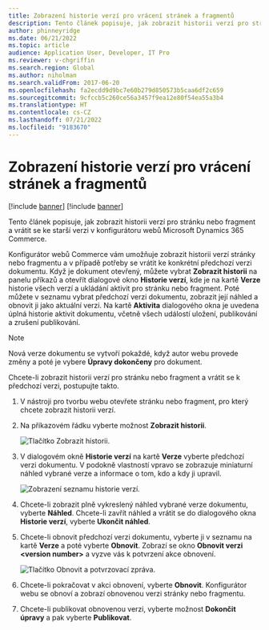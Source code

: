 ```yaml
---
title: Zobrazení historie verzí pro vrácení stránek a fragmentů
description: Tento článek popisuje, jak zobrazit historii verzí pro stránku nebo fragment a vrátit se ke starší verzi v konfigurátoru webů Microsoft Dynamics 365 Commerce.
author: phinneyridge
ms.date: 06/21/2022
ms.topic: article
audience: Application User, Developer, IT Pro
ms.reviewer: v-chgriffin
ms.search.region: Global
ms.author: niholman
ms.search.validFrom: 2017-06-20
ms.openlocfilehash: fa2ecdd9d9bc7e60b279d850573b5caa6df2c659
ms.sourcegitcommit: 9cfccb5c260ce56a3457f9ea12e80f54ea55a3b4
ms.translationtype: HT
ms.contentlocale: cs-CZ
ms.lasthandoff: 07/21/2022
ms.locfileid: "9183670"
---
```

# <a name="view-version-history-to-revert-pages-and-fragments"></a>Zobrazení historie verzí pro vrácení stránek a fragmentů

[!include [banner](includes/banner.md)]
[!include [banner](includes/preview-banner.md)]

Tento článek popisuje, jak zobrazit historii verzí pro stránku nebo fragment a vrátit se ke starší verzi v konfigurátoru webů Microsoft Dynamics 365 Commerce.

Konfigurátor webů Commerce vám umožňuje zobrazit historii verzí stránky nebo fragmentu a v případě potřeby se vrátit ke konkrétní předchozí verzi dokumentu. Když je dokument otevřený, můžete vybrat **Zobrazit historii** na panelu příkazů a otevřít dialogové okno **Historie verzí**, kde je na kartě **Verze** historie všech verzí a ukládání aktivit pro stránku nebo fragment. Poté můžete v seznamu vybrat předchozí verzi dokumentu, zobrazit její náhled a obnovit ji jako aktuální verzi. Na kartě **Aktivita** dialogového okna je uvedena úplná historie aktivit dokumentu, včetně všech událostí uložení, publikování a zrušení publikování.

> [!NOTE]
> Nová verze dokumentu se vytvoří pokaždé, když autor webu provede změny a poté je vybere **Úpravy dokončeny** pro dokument. 

Chcete-li zobrazit historii verzí pro stránku nebo fragment a vrátit se k předchozí verzi, postupujte takto.

1. V nástroji pro tvorbu webu otevřete stránku nebo fragment, pro který chcete zobrazit historii verzí.
1. Na příkazovém řádku vyberte možnost **Zobrazit historii**.

    ![Tlačítko Zobrazit historii.](./media/version-history-1.png)

1. V dialogovém okně **Historie verzí** na kartě **Verze** vyberte předchozí verzi dokumentu. V podokně vlastností vpravo se zobrazuje miniaturní náhled vybrané verze a informace o tom, kdo a kdy ji upravil.

    ![Zobrazení seznamu historie verzí.](./media/version-history-2.png)

1. Chcete-li zobrazit plně vykreslený náhled vybrané verze dokumentu, vyberte **Náhled**. Chcete-li zavřít náhled a vrátit se do dialogového okna **Historie verzí**, vyberte **Ukončit náhled**.
1. Chcete-li obnovit předchozí verzi dokumentu, vyberte ji v seznamu na kartě **Verze** a poté vyberte **Obnovit**. Zobrazí se okno **Obnovit verzi \<version number\>** a vyzve vás k potvrzení akce obnovení. 

    ![Tlačítko Obnovit a potvrzovací zpráva.](./media/version-history-3.png)

1. Chcete-li pokračovat v akci obnovení, vyberte **Obnovit**. Konfigurátor webu se obnoví a zobrazí obnovenou verzi stránky nebo fragmentu.
1. Chcete-li publikovat obnovenou verzi, vyberte možnost **Dokončit úpravy** a pak vyberte **Publikovat**.
